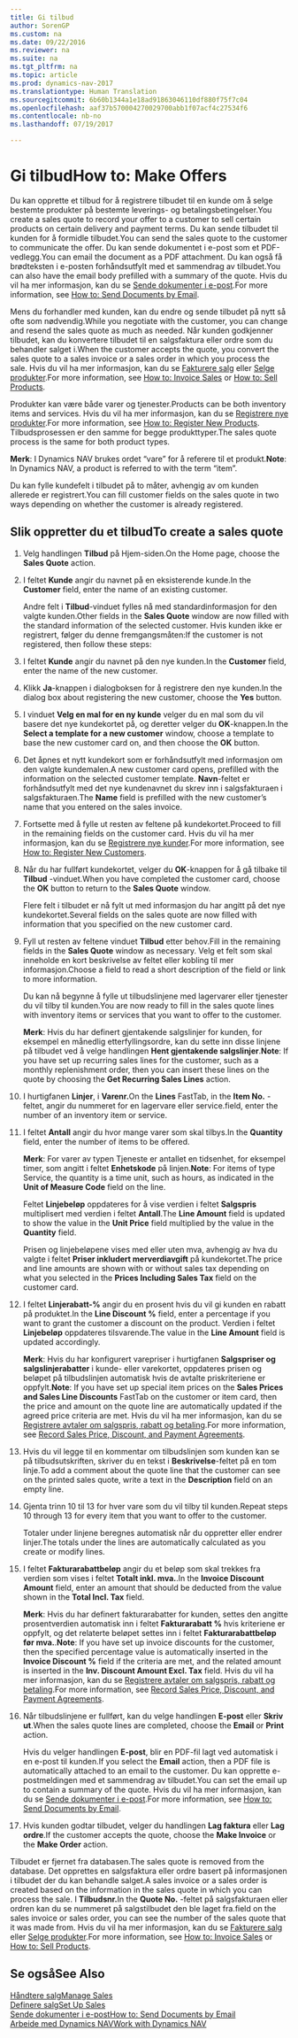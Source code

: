 ```yaml
---
title: Gi tilbud
author: SorenGP
ms.custom: na
ms.date: 09/22/2016
ms.reviewer: na
ms.suite: na
ms.tgt_pltfrm: na
ms.topic: article
ms.prod: dynamics-nav-2017
ms.translationtype: Human Translation
ms.sourcegitcommit: 6b60b1344a1e18ad91863046110df880f75f7c04
ms.openlocfilehash: aaf37b570004270029700abb1f07acf4c27534f6
ms.contentlocale: nb-no
ms.lasthandoff: 07/19/2017

---
```


# <a name="how-to-make-offers"></a><span data-ttu-id="21160-102">Gi tilbud</span><span class="sxs-lookup"><span data-stu-id="21160-102">How to: Make Offers</span></span>
<span data-ttu-id="21160-103">Du kan opprette et tilbud for å registrere tilbudet til en kunde om å selge bestemte produkter på bestemte leverings- og betalingsbetingelser.</span><span class="sxs-lookup"><span data-stu-id="21160-103">You create a sales quote to record your offer to a customer to sell certain products on certain delivery and payment terms.</span></span> <span data-ttu-id="21160-104">Du kan sende tilbudet til kunden for å formidle tilbudet.</span><span class="sxs-lookup"><span data-stu-id="21160-104">You can send the sales quote to the customer to communicate the offer.</span></span> <span data-ttu-id="21160-105">Du kan sende dokumentet i e-post som et PDF-vedlegg.</span><span class="sxs-lookup"><span data-stu-id="21160-105">You can email the document as a PDF attachment.</span></span> <span data-ttu-id="21160-106">Du kan også få brødteksten i e-posten forhåndsutfylt med et sammendrag av tilbudet.</span><span class="sxs-lookup"><span data-stu-id="21160-106">You can also have the email body prefilled with a summary of the quote.</span></span> <span data-ttu-id="21160-107">Hvis du vil ha mer informasjon, kan du se [Sende dokumenter i e-post](ui-how-send-documents-email.md).</span><span class="sxs-lookup"><span data-stu-id="21160-107">For more information, see [How to: Send Documents by Email](ui-how-send-documents-email.md).</span></span>

<span data-ttu-id="21160-108">Mens du forhandler med kunden, kan du endre og sende tilbudet på nytt så ofte som nødvendig.</span><span class="sxs-lookup"><span data-stu-id="21160-108">While you negotiate with the customer, you can change and resend the sales quote as much as needed.</span></span> <span data-ttu-id="21160-109">Når kunden godkjenner tilbudet, kan du konvertere tilbudet til en salgsfaktura eller ordre som du behandler salget i.</span><span class="sxs-lookup"><span data-stu-id="21160-109">When the customer accepts the quote, you convert the sales quote to a sales invoice or a sales order in which you process the sale.</span></span> <span data-ttu-id="21160-110">Hvis du vil ha mer informasjon, kan du se [Fakturere salg](sales-how-invoice-sales.md) eller [Selge produkter](sales-how-sell-products.md).</span><span class="sxs-lookup"><span data-stu-id="21160-110">For more information, see [How to: Invoice Sales](sales-how-invoice-sales.md) or [How to: Sell Products](sales-how-sell-products.md).</span></span>

<span data-ttu-id="21160-111">Produkter kan være både varer og tjenester.</span><span class="sxs-lookup"><span data-stu-id="21160-111">Products can be both inventory items and services.</span></span> <span data-ttu-id="21160-112">Hvis du vil ha mer informasjon, kan du se [Registrere nye produkter](inventory-how-register-new-products.md).</span><span class="sxs-lookup"><span data-stu-id="21160-112">For more information, see [How to: Register New Products](inventory-how-register-new-products.md).</span></span> <span data-ttu-id="21160-113">Tilbudsprosessen er den samme for begge produkttyper.</span><span class="sxs-lookup"><span data-stu-id="21160-113">The sales quote process is the same for both product types.</span></span>

<span data-ttu-id="21160-114">**Merk**: I Dynamics NAV brukes ordet “vare” for å referere til et produkt.</span><span class="sxs-lookup"><span data-stu-id="21160-114">**Note**: In Dynamics NAV, a product is referred to with the term “item”.</span></span>

<span data-ttu-id="21160-115">Du kan fylle kundefelt i tilbudet på to måter, avhengig av om kunden allerede er registrert.</span><span class="sxs-lookup"><span data-stu-id="21160-115">You can fill customer fields on the sales quote in two ways depending on whether the customer is already registered.</span></span>

## <a name="to-create-a-sales-quote"></a><span data-ttu-id="21160-116">Slik oppretter du et tilbud</span><span class="sxs-lookup"><span data-stu-id="21160-116">To create a sales quote</span></span>
1. <span data-ttu-id="21160-117">Velg handlingen **Tilbud** på Hjem-siden.</span><span class="sxs-lookup"><span data-stu-id="21160-117">On the Home page, choose the **Sales Quote** action.</span></span>  
2. <span data-ttu-id="21160-118">I feltet **Kunde** angir du navnet på en eksisterende kunde.</span><span class="sxs-lookup"><span data-stu-id="21160-118">In the **Customer** field, enter the name of an existing customer.</span></span>

    <span data-ttu-id="21160-119">Andre felt i **Tilbud**-vinduet fylles nå med standardinformasjon for den valgte kunden.</span><span class="sxs-lookup"><span data-stu-id="21160-119">Other fields in the **Sales Quote** window are now filled with the standard information of the selected customer.</span></span> <span data-ttu-id="21160-120">Hvis kunden ikke er registrert, følger du denne fremgangsmåten:</span><span class="sxs-lookup"><span data-stu-id="21160-120">If the customer is not registered, then follow these steps:</span></span>

3. <span data-ttu-id="21160-121">I feltet **Kunde** angir du navnet på den nye kunden.</span><span class="sxs-lookup"><span data-stu-id="21160-121">In the **Customer** field, enter the name of the new customer.</span></span>
4. <span data-ttu-id="21160-122">Klikk **Ja**-knappen i dialogboksen for å registrere den nye kunden.</span><span class="sxs-lookup"><span data-stu-id="21160-122">In the dialog box about registering the new customer, choose the **Yes** button.</span></span>
5. <span data-ttu-id="21160-123">I vinduet **Velg en mal for en ny kunde** velger du en mal som du vil basere det nye kundekortet på, og deretter velger du **OK**-knappen.</span><span class="sxs-lookup"><span data-stu-id="21160-123">In the **Select a template for a new customer** window, choose a template to base the new customer card on, and then choose the **OK** button.</span></span>
6. <span data-ttu-id="21160-124">Det åpnes et nytt kundekort som er forhåndsutfylt med informasjon om den valgte kundemalen.</span><span class="sxs-lookup"><span data-stu-id="21160-124">A new customer card opens, prefilled with the information on the selected customer template.</span></span> <span data-ttu-id="21160-125">**Navn**-feltet er forhåndsutfylt med det nye kundenavnet du skrev inn i salgsfakturaen i salgsfakturaen.</span><span class="sxs-lookup"><span data-stu-id="21160-125">The **Name** field is prefilled with the new customer’s name that you entered on the sales invoice.</span></span>
7. <span data-ttu-id="21160-126">Fortsette med å fylle ut resten av feltene på kundekortet.</span><span class="sxs-lookup"><span data-stu-id="21160-126">Proceed to fill in the remaining fields on the customer card.</span></span> <span data-ttu-id="21160-127">Hvis du vil ha mer informasjon, kan du se [Registrere nye kunder](sales-how-register-new-customers.md).</span><span class="sxs-lookup"><span data-stu-id="21160-127">For more information, see [How to: Register New Customers](sales-how-register-new-customers.md).</span></span>  
8. <span data-ttu-id="21160-128">Når du har fullført kundekortet, velger du **OK**-knappen for å gå tilbake til **Tilbud** -vinduet.</span><span class="sxs-lookup"><span data-stu-id="21160-128">When you have completed the customer card, choose the **OK** button to return to the **Sales Quote** window.</span></span>

    <span data-ttu-id="21160-129">Flere felt i tilbudet er nå fylt ut med informasjon du har angitt på det nye kundekortet.</span><span class="sxs-lookup"><span data-stu-id="21160-129">Several fields on the sales quote are now filled with information that you specified on the new customer card.</span></span>
9. <span data-ttu-id="21160-130">Fyll ut resten av feltene vinduet **Tilbud** etter behov.</span><span class="sxs-lookup"><span data-stu-id="21160-130">Fill in the remaining fields in the **Sales Quote** window as necessary.</span></span> <span data-ttu-id="21160-131">Velg et felt som skal inneholde en kort beskrivelse av feltet eller kobling til mer informasjon.</span><span class="sxs-lookup"><span data-stu-id="21160-131">Choose a field to read a short description of the field or link to more information.</span></span>

    <span data-ttu-id="21160-132">Du kan nå begynne å fylle ut tilbudslinjene med lagervarer eller tjenester du vil tilby til kunden.</span><span class="sxs-lookup"><span data-stu-id="21160-132">You are now ready to fill in the sales quote lines with inventory items or services that you want to offer to the customer.</span></span>

    <span data-ttu-id="21160-133">**Merk**: Hvis du har definert gjentakende salgslinjer for kunden, for eksempel en månedlig etterfyllingsordre, kan du sette inn disse linjene på tilbudet ved å velge handlingen **Hent gjentakende salgslinjer**.</span><span class="sxs-lookup"><span data-stu-id="21160-133">**Note**: If you have set up recurring sales lines for the customer, such as a monthly replenishment order, then you can insert these lines on the quote by choosing the **Get Recurring Sales Lines** action.</span></span>
10. <span data-ttu-id="21160-134">I hurtigfanen **Linjer**, i **Varenr.**</span><span class="sxs-lookup"><span data-stu-id="21160-134">On the **Lines** FastTab, in the **Item No.**</span></span> <span data-ttu-id="21160-135">-feltet, angir du nummeret for en lagervare eller service.</span><span class="sxs-lookup"><span data-stu-id="21160-135">field, enter the number of an inventory item or service.</span></span>
11. <span data-ttu-id="21160-136">I feltet **Antall** angir du hvor mange varer som skal tilbys.</span><span class="sxs-lookup"><span data-stu-id="21160-136">In the **Quantity** field, enter the number of items to be offered.</span></span>

    <span data-ttu-id="21160-137">**Merk**: For varer av typen Tjeneste er antallet en tidsenhet, for eksempel timer, som angitt i feltet **Enhetskode** på linjen.</span><span class="sxs-lookup"><span data-stu-id="21160-137">**Note**: For items of type Service, the quantity is a time unit, such as hours, as indicated in the **Unit of Measure Code** field on the line.</span></span>

    <span data-ttu-id="21160-138">Feltet **Linjebeløp** oppdateres for å vise verdien i feltet **Salgspris** multiplisert med verdien i feltet **Antall**.</span><span class="sxs-lookup"><span data-stu-id="21160-138">The **Line Amount** field is updated to show the value in the **Unit Price** field multiplied by the value in the **Quantity** field.</span></span>

    <span data-ttu-id="21160-139">Prisen og linjebeløpene vises med eller uten mva, avhengig av hva du valgte i feltet **Priser inkludert merverdiavgift** på kundekortet.</span><span class="sxs-lookup"><span data-stu-id="21160-139">The price and line amounts are shown with or without sales tax depending on what you selected in the **Prices Including Sales Tax** field on the customer card.</span></span>
12. <span data-ttu-id="21160-140">I feltet **Linjerabatt-%** angir du en prosent hvis du vil gi kunden en rabatt på produktet.</span><span class="sxs-lookup"><span data-stu-id="21160-140">In the **Line Discount %** field, enter a percentage if you want to grant the customer a discount on the product.</span></span> <span data-ttu-id="21160-141">Verdien i feltet **Linjebeløp** oppdateres tilsvarende.</span><span class="sxs-lookup"><span data-stu-id="21160-141">The value in the **Line Amount** field is updated accordingly.</span></span>

    <span data-ttu-id="21160-142">**Merk**: Hvis du har konfigurert varepriser i hurtigfanen **Salgspriser og salgslinjerabatter** i kunde- eller varekortet, oppdateres prisen og beløpet på tilbudslinjen automatisk hvis de avtalte priskriteriene er oppfylt.</span><span class="sxs-lookup"><span data-stu-id="21160-142">**Note**: If you have set up special item prices on the **Sales Prices and Sales Line Discounts** FastTab on the customer or item card, then the price and amount on the quote line are automatically updated if the agreed price criteria are met.</span></span> <span data-ttu-id="21160-143">Hvis du vil ha mer informasjon, kan du se [Registrere avtaler om salgspris, rabatt og betaling](sales-how-record-sales-price-discount-payment-agreements.md).</span><span class="sxs-lookup"><span data-stu-id="21160-143">For more information, see [Record Sales Price, Discount, and Payment Agreements](sales-how-record-sales-price-discount-payment-agreements.md).</span></span>
13. <span data-ttu-id="21160-144">Hvis du vil legge til en kommentar om tilbudslinjen som kunden kan se på tilbudsutskriften, skriver du en tekst i **Beskrivelse**-feltet på en tom linje.</span><span class="sxs-lookup"><span data-stu-id="21160-144">To add a comment about the quote line that the customer can see on the printed sales quote, write a text in the **Description** field on an empty line.</span></span>  
14. <span data-ttu-id="21160-145">Gjenta trinn 10 til 13 for hver vare som du vil tilby til kunden.</span><span class="sxs-lookup"><span data-stu-id="21160-145">Repeat steps 10 through 13 for every item that you want to offer to the customer.</span></span>

    <span data-ttu-id="21160-146">Totaler under linjene beregnes automatisk når du oppretter eller endrer linjer.</span><span class="sxs-lookup"><span data-stu-id="21160-146">The totals under the lines are automatically calculated as you create or modify lines.</span></span>
15. <span data-ttu-id="21160-147">I feltet **Fakturarabattbeløp** angir du et beløp som skal trekkes fra verdien som vises i feltet **Totalt inkl. mva.**.</span><span class="sxs-lookup"><span data-stu-id="21160-147">In the **Invoice Discount Amount** field, enter an amount that should be deducted from the value shown in the **Total Incl. Tax** field.</span></span>

    <span data-ttu-id="21160-148">**Merk**: Hvis du har definert fakturarabatter for kunden, settes den angitte prosentverdien automatisk inn i feltet **Fakturarabatt %** hvis kriteriene er oppfylt, og det relaterte beløpet settes inn i feltet **Fakturarabattbeløp før mva.**.</span><span class="sxs-lookup"><span data-stu-id="21160-148">**Note**: If you have set up invoice discounts for the customer, then the specified percentage value is automatically inserted in the **Invoice Discount %** field if the criteria are met, and the related amount is inserted in the **Inv. Discount Amount Excl. Tax** field.</span></span> <span data-ttu-id="21160-149">Hvis du vil ha mer informasjon, kan du se [Registrere avtaler om salgspris, rabatt og betaling](sales-how-record-sales-price-discount-payment-agreements.md).</span><span class="sxs-lookup"><span data-stu-id="21160-149">For more information, see [Record Sales Price, Discount, and Payment Agreements](sales-how-record-sales-price-discount-payment-agreements.md).</span></span>
16. <span data-ttu-id="21160-150">Når tilbudslinjene er fullført, kan du velge handlingen **E-post** eller **Skriv ut**.</span><span class="sxs-lookup"><span data-stu-id="21160-150">When the sales quote lines are completed, choose the **Email** or **Print** action.</span></span>

    <span data-ttu-id="21160-151">Hvis du velger handlingen **E-post**, blir en PDF-fil lagt ved automatisk i en e-post til kunden.</span><span class="sxs-lookup"><span data-stu-id="21160-151">If you select the **Email** action, then a PDF file is automatically attached to an email to the customer.</span></span> <span data-ttu-id="21160-152">Du kan opprette e-postmeldingen med et sammendrag av tilbudet.</span><span class="sxs-lookup"><span data-stu-id="21160-152">You can set the email up to contain a summary of the quote.</span></span> <span data-ttu-id="21160-153">Hvis du vil ha mer informasjon, kan du se [Sende dokumenter i e-post](ui-how-send-documents-email.md).</span><span class="sxs-lookup"><span data-stu-id="21160-153">For more information, see [How to: Send Documents by Email](ui-how-send-documents-email.md).</span></span>
17. <span data-ttu-id="21160-154">Hvis kunden godtar tilbudet, velger du handlingen **Lag faktura** eller **Lag ordre**.</span><span class="sxs-lookup"><span data-stu-id="21160-154">If the customer accepts the quote, choose the **Make Invoice** or the **Make Order** action.</span></span>

<span data-ttu-id="21160-155">Tilbudet er fjernet fra databasen.</span><span class="sxs-lookup"><span data-stu-id="21160-155">The sales quote is removed from the database.</span></span> <span data-ttu-id="21160-156">Det opprettes en salgsfaktura eller ordre basert på informasjonen i tilbudet der du kan behandle salget.</span><span class="sxs-lookup"><span data-stu-id="21160-156">A sales invoice or a sales order is created based on the information in the sales quote in which you can process the sale.</span></span> <span data-ttu-id="21160-157">I **Tilbudsnr.**</span><span class="sxs-lookup"><span data-stu-id="21160-157">In the **Quote No.**</span></span> <span data-ttu-id="21160-158">-feltet på salgsfakturaen eller ordren kan du se nummeret på salgstilbudet den ble laget fra.</span><span class="sxs-lookup"><span data-stu-id="21160-158">field on the sales invoice or sales order, you can see the number of the sales quote that it was made from.</span></span> <span data-ttu-id="21160-159">Hvis du vil ha mer informasjon, kan du se [Fakturere salg](sales-how-invoice-sales.md) eller [Selge produkter](sales-how-sell-products.md).</span><span class="sxs-lookup"><span data-stu-id="21160-159">For more information, see [How to: Invoice Sales](sales-how-invoice-sales.md) or [How to: Sell Products](sales-how-sell-products.md).</span></span>

## <a name="see-also"></a><span data-ttu-id="21160-160">Se også</span><span class="sxs-lookup"><span data-stu-id="21160-160">See Also</span></span>  
[<span data-ttu-id="21160-161">Håndtere salg</span><span class="sxs-lookup"><span data-stu-id="21160-161">Manage Sales</span></span>](sales-manage-sales.md)  
[<span data-ttu-id="21160-162">Definere salg</span><span class="sxs-lookup"><span data-stu-id="21160-162">Set Up Sales</span></span>](sales-setup-sales.md)  
[<span data-ttu-id="21160-163">Sende dokumenter i e-post</span><span class="sxs-lookup"><span data-stu-id="21160-163">How to: Send Documents by Email</span></span>](ui-how-send-documents-email.md)  
[<span data-ttu-id="21160-164">Arbeide med Dynamics NAV</span><span class="sxs-lookup"><span data-stu-id="21160-164">Work with Dynamics NAV</span></span>](ui-work-product.md)

